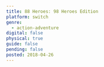 ```yaml
---
title: 88 Heroes: 98 Heroes Edition
platform: switch
genre:
  - action-adventure
digital: false
physical: true
guide: false
pending: false
posted: 2018-04-26
---
```

